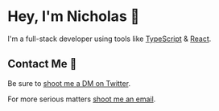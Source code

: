 # Hey, I'm Nicholas 👋

I'm a full-stack developer using tools like [TypeScript](https://www.typescriptlang.org/) & [React](https://reactjs.org/).

## Contact Me 💌
Be sure to <a href="https://twitter.com/heynickn">shoot me a DM on Twitter</a>.

For more serious matters <a href="mailto:contactnicholas81@gmail.com">shoot me an email</a>.

